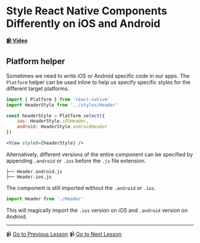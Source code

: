 # Style React Native Components Differently on iOS and Android

**[📹 Video](https://egghead.io/lessons/react-native-style-react-native-components-differently-on-ios-and-android)**

## Platform helper

Sometimes we need to write iOS or Android specific code in our apps. The `Platform` helper can be used inline to help us specify specific styles for the different target platforms.

```jsx
import { Platform } from 'react-native'
import HeaderStyle from '../styles/Header'

const headerStyle = Platform.select({
	ios: HeaderStyle.iOSHeader,
	android: HeaderStyle.androidHeader
})

<View styled={headerStyle} />
```

Alternatively, different versions of the entire component can be specified by appending `.android` or `.ios` before the `.js` file extension.

```
├── Header.android.js
├── Header.ios.js
```

The component is still imported without the `.android` or `.ios`.

```jsx
import Header from './Header'
```

This will magically import the `.ios` version on iOS and `.android` version on Android.

---

📹 [Go to Previous Lesson](https://egghead.io/lessons/react-native-use-the-debugger-in-a-react-native-app)
📹 [Go to Next Lesson](https://egghead.io/lessons/react-native-clean-up-the-folder-structure-and-imports-in-a-react-native-app-with-absolute-paths)
